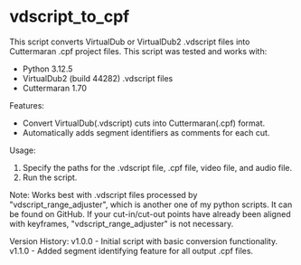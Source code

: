 # vdscript_to_cpf
This script converts VirtualDub or VirtualDub2 .vdscript files into Cuttermaran .cpf project files.
This script was tested and works with:
- Python 3.12.5     
- VirtualDub2 (build 44282) .vdscript files
- Cuttermaran 1.70

Features:
- Convert VirtualDub(.vdscript) cuts into Cuttermaran(.cpf) format.
- Automatically adds segment identifiers as comments for each cut.

Usage:
1. Specify the paths for the .vdscript file, .cpf file, video file, and audio file.
2. Run the script.

Note: Works best with .vdscript files processed by "vdscript_range_adjuster", which is another one of my python scripts. It can be found on GitHub. If your cut-in/cut-out points have already been aligned with keyframes, "vdscript_range_adjuster" is not necessary.

Version History:
v1.0.0 - Initial script with basic conversion functionality.
v1.1.0 - Added segment identifying feature for all output .cpf files.